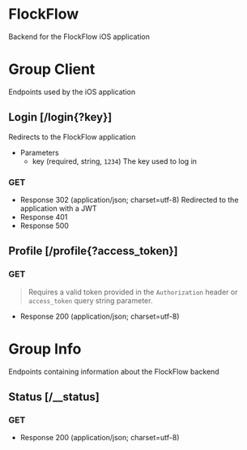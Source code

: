# FlockFlow

Backend for the FlockFlow iOS application

# Group Client

Endpoints used by the iOS application

## Login [/login{?key}]

Redirects to the FlockFlow application

+ Parameters
  + key (required, string, `1234`)
  The key used to log in

### GET

+ Response 302 (application/json; charset=utf-8)
  Redirected to the application with a JWT
+ Response 401
+ Response 500

## Profile [/profile{?access_token}]

### GET

> Requires a valid token provided in the `Authorization` header or `access_token` query string parameter.

+ Response 200 (application/json; charset=utf-8)

# Group Info

Endpoints containing information about the FlockFlow backend

## Status [/__status]

### GET

+ Response 200 (application/json; charset=utf-8)

